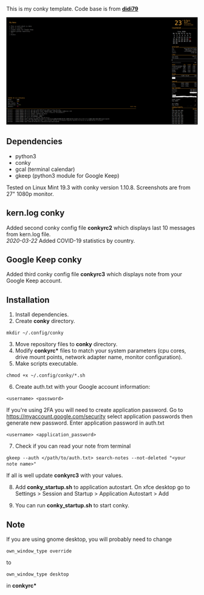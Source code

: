 This is my conky template.
Code base is from <a href="https://www.deviantart.com/didi79/art/conky-config-127651851"><b>didi79</b></a>

![both_conky](https://raw.githubusercontent.com/f5AFfMhv/conky/master/screenshots/conky200322.png)

## Dependencies
<ul>
  <li>python3</li>
  <li>conky</li>
  <li>gcal (terminal calendar)</li>
  <li>gkeep (python3 module for Google Keep)</li>
</ul>

Tested on Linux Mint 19.3 with conky version 1.10.8. Screenshots are from 27" 1080p monitor.

## kern.log conky
Added second conky config file <b>conkyrc2</b> which displays last 10 messages from kern.log file.
<br>
<i>2020-03-22</i> Added COVID-19 statistics by country.

## Google Keep conky
Added third conky config file <b>conkyrc3</b> which displays note from your Google Keep account.
<br>

## Installation
1. Install dependencies.
2. Create <b>conky</b>  directory.
```
mkdir ~/.config/conky
```
3. Move repository files to <b>conky</b> directory.
4. Modify <b>conkyrc*</b> files to match your system parameters (cpu cores, drive mount points, network adapter name, monitor configuration).
5. Make scripts executable.
```
chmod +x ~/.config/conky/*.sh
```
6. Create auth.txt with your Google account information:
```
<username> <password>
```
If you're using 2FA you will need to create application password. Go to https://myaccount.google.com/security select application passwords then generate new password.
Enter application password in auth.txt
```
<username> <application_password>
```
7. Check if you can read your note from terminal
```
gkeep --auth </path/to/auth.txt> search-notes --not-deleted "<your note name>"
```
If all is well update <b>conkyrc3</b> with your values.

8. Add <b>conky_startup.sh</b> to application autostart. On xfce desktop go to
Settings > Session and Startup > Application Autostart > Add

9. You can run <b>conky_startup.sh</b> to start conky.

## Note
If you are using gnome desktop, you will probably need to change 
```
own_window_type override
```
to
```
own_window_type desktop
```
in <b>conkyrc*</b>